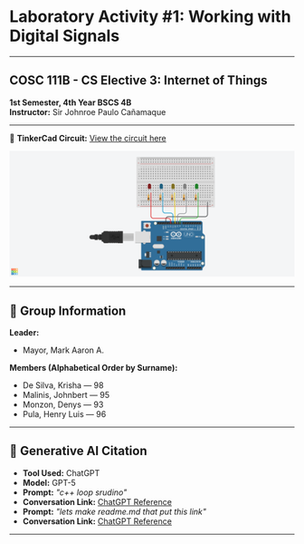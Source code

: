 # Laboratory Activity #1: Working with Digital Signals

---

## COSC 111B - CS Elective 3: Internet of Things  
**1st Semester, 4th Year BSCS 4B**  
**Instructor:** Sir Johnroe Paulo Cañamaque  

---

🔗 **TinkerCad Circuit:** [View the circuit here](https://www.tinkercad.com/things/2IPpCmf2Kyc-activity-1/editel?returnTo=https%3A%2F%2Fwww.tinkercad.com%2Fdashboard%2Fdesigns%2Fcircuits&sharecode=L094NlnBJXxVfPSNS5jQyn7XZ5Dq56siixmCJ0mjZ8Q&fbclid=IwY2xjawM2M1JleHRuA2FlbQIxMABicmlkETFIb2dqY3lzWm9qT3UwcGNJAR75EWZ7Y8ZMAZ-9GRJ-nk3iVeL9n7euc6onSvdppo9Nt8nZZD36FpbIGO0J-w_aem_o-7kLAlYVED3o6TFtikYOw)  

![Breadboard Diagram](Lab1_Diagram.png)


---

## 📌 Group Information
**Leader:**  
- Mayor, Mark Aaron A.  

**Members (Alphabetical Order by Surname):**  
- De Silva, Krisha — 98  
- Malinis, Johnbert — 95  
- Monzon, Denys — 93 
- Pula, Henry Luis — 96

---

## 📌 Generative AI Citation
- **Tool Used:** ChatGPT  
- **Model:** GPT-5  
- **Prompt:** *"c++ loop srudino"*  
- **Conversation Link:** [ChatGPT Reference](https://chatgpt.com/share/68c9530e-c970-8011-bf50-900db559b68d)
- **Prompt:** *"lets make readme.md that put this link"*  
- **Conversation Link:** [ChatGPT Reference](https://chatgpt.com/share/68c95a65-9b00-8011-b1db-504355f0e934)

---
